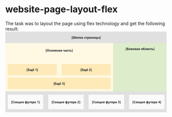 # website-page-layout-flex

The task was to layout the page using flex technology and get the following result:
<img src="./assets/img/218.png" alt="паример реализации задания">

